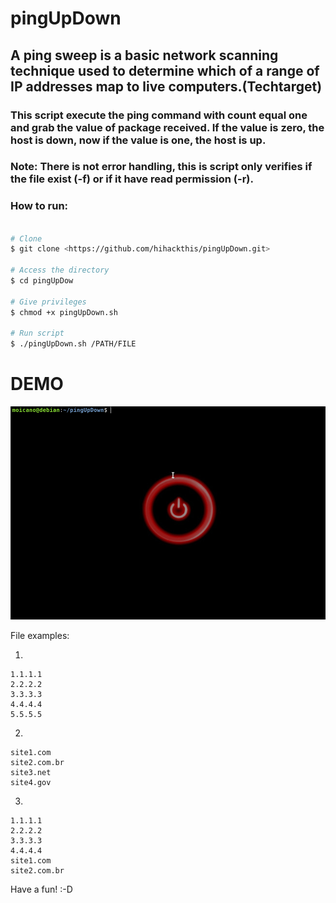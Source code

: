 # pingUpDown

## A ping sweep is a basic network scanning technique used to determine which of a range of IP addresses map to live computers.(Techtarget)

### This script execute the ping command with count equal one and grab the value of package received. If the value is zero, the host is down, now if the value is one, the host is up.

### Note: There is not error handling, this is script only verifies if the file exist (-f) or if it have read permission (-r).

### How to run:

```bash

# Clone
$ git clone <https://github.com/hihackthis/pingUpDown.git>

# Access the directory
$ cd pingUpDow

# Give privileges
$ chmod +x pingUpDown.sh

# Run script
$ ./pingUpDown.sh /PATH/FILE

```

# DEMO 
![ ](https://raw.githubusercontent.com/hihackthis/pingUpDown/main/img/ping_anima.gif)


File examples:

1)

```
1.1.1.1
2.2.2.2
3.3.3.3
4.4.4.4
5.5.5.5
```

2)

```
site1.com
site2.com.br
site3.net
site4.gov
```

3)

```
1.1.1.1
2.2.2.2
3.3.3.3
4.4.4.4
site1.com
site2.com.br
```

Have a fun! :-D
